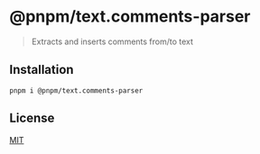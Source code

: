 # @pnpm/text.comments-parser

> Extracts and inserts comments from/to text

## Installation

```
pnpm i @pnpm/text.comments-parser

```

## License

[MIT](LICENSE)
